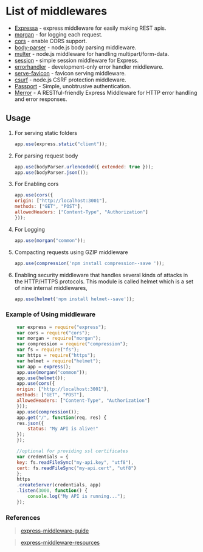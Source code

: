 # List of middlewares

* [Expressa](https://github.com/thomas4019/expressa) - express middleware for easily making REST apis.
* [morgan](https://github.com/expressjs/morgan) - for logging each request.
* [cors](https://github.com/expressjs/cors) - enable CORS support.
* [body-parser](https://github.com/expressjs/body-parser) - node.js body parsing middleware.
* [multer](https://github.com/expressjs/multer) - node.js middleware for handling multipart/form-data.
* [session](https://github.com/expressjs/session) - simple session middleware for Express.
* [errorhandler](https://github.com/expressjs/errorhandler) - development-only error handler middleware.
* [serve-favicon](https://github.com/expressjs/serve-favicon) - favicon serving middleware.
* [csurf](https://github.com/expressjs/csurf) - node.js CSRF protection middleware.
* [Passport](http://www.passportjs.org/) - Simple, unobtrusive authentication.
* [Merror](https://github.com/mamsoudi/merror) - A RESTful-friendly Express Middleware for HTTP error handling and error responses.

## Usage

1. For serving static folders
   ```javascript
   app.use(express.static("client"));
   ```

2. For parsing request body
   ```javascript
   app.use(bodyParser.urlencoded({ extended: true }));
   app.use(bodyParser.json());
   ```

3. For Enabling cors
    ```javascript
    app.use(cors({
    origin: ["http://localhost:3001"],
    methods: ["GET", "POST"],
    allowedHeaders: ["Content-Type", "Authorization"]
    }));
    ```

4. For Logging
    ```javascript
    app.use(morgan("common"));
    ```

5. Compacting requests using GZIP middleware
    ```javascript
    app.use(compression('npm install compression--save '));
    ```

6. Enabling security middleware that handles several kinds of attacks in the HTTP/HTTPS protocols. This module is called helmet which is a set of nine internal middlewares,
    ```javascript
    app.use(helmet('npm install helmet--save'));
    ```

### Example of Using middleware

```javascript
    var express = require("express");
    var cors = require("cors");
    var morgan = require("morgan");
    var compression = require("compression");
    var fs = require("fs");
    var https = require("https");
    var helmet = require("helmet");
    var app = express();
    app.use(morgan("common"));
    app.use(helmet());
    app.use(cors({
    origin: ["http://localhost:3001"],
    methods: ["GET", "POST"],
    allowedHeaders: ["Content-Type", "Authorization"]
    }));
    app.use(compression());
    app.get("/", function(req, res) {
    res.json({
        status: "My API is alive!"
    });
    });

    //optional for providing ssl certificates
    var credentials = { 
    key: fs.readFileSync("my-api.key", "utf8"),
    cert: fs.readFileSync("my-api.cert", "utf8")
    };
    https
    .createServer(credentials, app)
    .listen(3000, function() {
        console.log("My API is running...");
    });
```

### References

> [express-middleware-guide](https://expressjs.com/en/guide/using-middleware.html)


> [express-middleware-resources](https://expressjs.com/en/resources/middleware.html)

